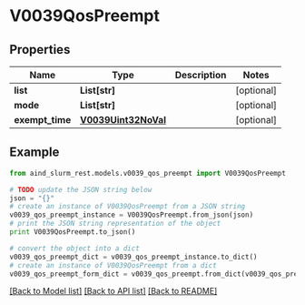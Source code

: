 # V0039QosPreempt


## Properties

Name | Type | Description | Notes
------------ | ------------- | ------------- | -------------
**list** | **List[str]** |  | [optional] 
**mode** | **List[str]** |  | [optional] 
**exempt_time** | [**V0039Uint32NoVal**](V0039Uint32NoVal.md) |  | [optional] 

## Example

```python
from aind_slurm_rest.models.v0039_qos_preempt import V0039QosPreempt

# TODO update the JSON string below
json = "{}"
# create an instance of V0039QosPreempt from a JSON string
v0039_qos_preempt_instance = V0039QosPreempt.from_json(json)
# print the JSON string representation of the object
print V0039QosPreempt.to_json()

# convert the object into a dict
v0039_qos_preempt_dict = v0039_qos_preempt_instance.to_dict()
# create an instance of V0039QosPreempt from a dict
v0039_qos_preempt_form_dict = v0039_qos_preempt.from_dict(v0039_qos_preempt_dict)
```
[[Back to Model list]](../README.md#documentation-for-models) [[Back to API list]](../README.md#documentation-for-api-endpoints) [[Back to README]](../README.md)



